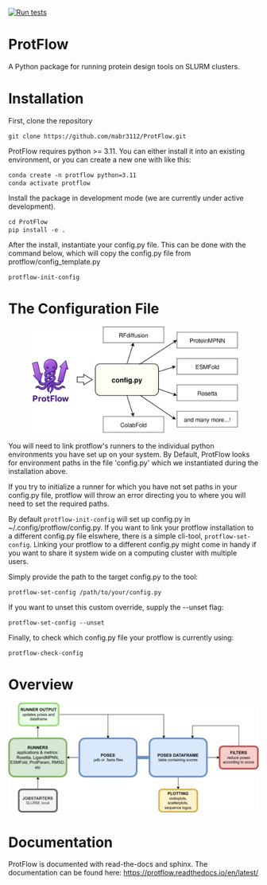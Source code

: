 [![Run tests](https://github.com/mabr3112/ProtFlow/actions/workflows/pytest.yaml/badge.svg?branch=master)](https://github.com/mabr3112/ProtFlow/actions/workflows/pytest.yaml)

# ProtFlow
A Python package for running protein design tools on SLURM clusters.

# Installation
First, clone the repository

```
git clone https://github.com/mabr3112/ProtFlow.git
```

ProtFlow requires python >= 3.11. You can either install it into an existing environment, or you can create a new one with like this:

```
conda create -n protflow python=3.11
conda activate protflow
```

Install the package in development mode (we are currently under active development).

```
cd ProtFlow
pip install -e .
```

After the install, instantiate your config.py file. This can be done with the command below, which will copy the config.py file from protflow/config_template.py

```
protflow-init-config
```

# The Configuration File
<p align="center">
    <img src="assets/protflow_config_v2.drawio.png" alt="ProtFlow config.py file" width="420">
</p>
You will need to link protflow's runners to the individual python environments you have set up on your system.
By Default, ProtFlow looks for environment paths in the file 'config.py' which we instantiated during the installation above.

If you try to initialize a runner for which you have not set paths in your config.py file, protflow will throw an error directing you to where you will need to set the required paths.

By default ``protflow-init-config`` will set up config.py in ~/.config/protflow/config.py.
If you want to link your protflow installation to a different config.py file elswhere, there is a simple cli-tool, ``protflow-set-config``.
Linking your protflow to a different config.py might come in handy if you want to share it system wide on a computing cluster with multiple users.

Simply provide the path to the target config.py to the tool:
```
protflow-set-config /path/to/your/config.py
```

If you want to unset this custom override, supply the --unset flag:
```
protflow-set-config --unset
```

Finally, to check which config.py file your protflow is currently using:
```
protflow-check-config
```


# Overview
<p align="center">
    <img src="assets/ProtFlow_organigram_v1.png" alt="ProtFlow Organigram" width="680">
</p>


# Documentation
ProtFlow is documented with read-the-docs and sphinx. The documentation can be found here:
https://protflow.readthedocs.io/en/latest/
